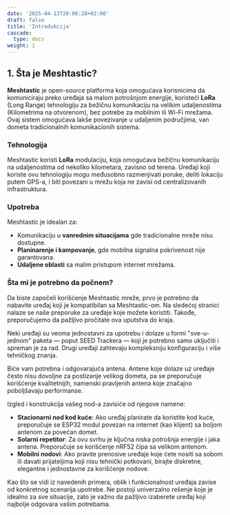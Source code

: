 ```yaml
---
date: '2025-04-13T20:06:28+02:00'
draft: false
title: 'Introdukcija'
cascade:
  type: docs
weight: 1
---
```


## 1. Šta je Meshtastic?

**Meshtastic** je open-source platforma koja omogućava korisnicima da komuniciraju preko uređaja sa malom potrošnjom energije, koristeći **LoRa** (Long Range) tehnologiju za bežičnu komunikaciju na velikim udaljenostima (Kilometrima na otvorenom), bez potrebe za mobilnim ili Wi-Fi mrežama. Ovaj sistem omogućava lakše povezivanje u udaljenim područjima, van dometa tradicionalnih komunikacionih sistema.

### Tehnologija
Meshtastic koristi **LoRa** modulaciju, koja omogućava bežičnu komunikaciju na udaljenostima od nekoliko kilometara, zavisno od terena. Uređaji koji koriste ovu tehnologiju mogu međusobno razmenjivati poruke, deliti lokaciju putem GPS-a, i biti povezani u mrežu koja ne zavisi od centralizovanih infrastruktura.

### Upotreba
Meshtastic je idealan za:
- Komunikaciju u **vanrednim situacijama** gde tradicionalne mreže nisu dostupne.
- **Planinarenje i kampovanje**, gde mobilna signalna pokrivenost nije garantovana.
- **Udaljene oblasti** sa malim pristupom internet mrežama.

### Šta mi je potrebno da počnem?

Da biste započeli korišćenje Meshtastic mreže, prvo je potrebno da nabavite uređaj koji je kompatibilan sa Meshtastic-om. Na sledećoj stranici nalaze se naše preporuke za uređaje koje možete koristiti. Takođe, preporučujemo da pažljivo pročitate ova uputstva do kraja.

Neki uređaji su veoma jednostavni za upotrebu i dolaze u formi "sve-u-jednom" paketa — poput SEED Trackera — koji je potrebno samo uključiti i spreman je za rad. Drugi uređaji zahtevaju kompleksniju konfiguraciju i više tehničkog znanja.

Biće vam potrebna i odgovarajuća antena. Antene koje dolaze uz uređaje često nisu dovoljne za postizanje velikog dometa, pa se preporučuje korišćenje kvalitetnijih, namenski pravljenih antena koje značajno poboljšavaju performanse.

Izgled i konstrukcija vašeg nod-a zavisiće od njegove namene:

- **Stacionarni nod kod kuće**: Ako uređaj planirate da koristite kod kuće, preporučuje se ESP32 modul povezan na internet (kao klijent) sa boljom antenom za povećan domet.
- **Solarni repetitor**: Za ovu svrhu je ključna niska potrošnja energije i jaka antena. Preporučuje se korišćenje nRF52 čipa sa velikom antenom.
- **Mobilni nodovi**: Ako pravite prenosive uređaje koje ćete nositi sa sobom ili davati prijateljima koji nisu tehnički potkovani, birajte diskretne, elegantne i jednostavne za korišćenje nodove.

Kao što se vidi iz navedenih primera, oblik i funkcionalnost uređaja zavise od konkretnog scenarija upotrebe. Ne postoji univerzalno rešenje koje je idealno za sve situacije, zato je važno da pažljivo izaberete uređaj koji najbolje odgovara vašim potrebama.

